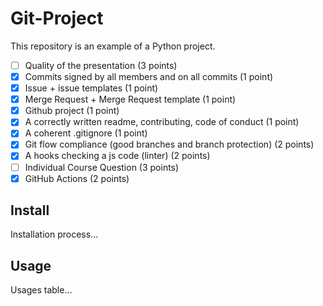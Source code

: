 # Git-Project

This repository is an example of a Python project.

- [ ] Quality of the presentation (3 points)
- [X] Commits signed by all members and on all commits (1 point)
- [X] Issue + issue templates (1 point)
- [X] Merge Request + Merge Request template (1 point)
- [x] Github project (1 point)
- [x] A correctly written readme, contributing, code of conduct (1 point)
- [X] A coherent .gitignore (1 point)
- [x] Git flow compliance (good branches and branch protection) (2 points)
- [x] A hooks checking a js code (linter) (2 points)
- [ ] Individual Course Question (3 points)
- [x] GitHub Actions (2 points)

## Install
Installation process...

## Usage
Usages table...
